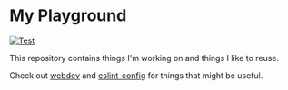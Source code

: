 # My Playground

[![Test](https://github.com/stanlemon/javascript/actions/workflows/test.yml/badge.svg)](https://github.com/stanlemon/javascript/actions/workflows/test.yml)

This repository contains things I'm working on and things I like to reuse.

Check out [webdev](packages/webdev/README.md) and [eslint-config](packages/eslint-config/README.md) for things that might be useful.
